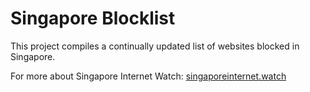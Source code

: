 # Singapore Blocklist

This project compiles a continually updated list of websites blocked in Singapore.

For more about Singapore Internet Watch: [singaporeinternet.watch](https://www.singaporeinternet.watch)